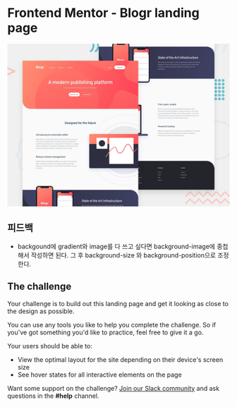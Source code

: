 # Frontend Mentor - Blogr landing page

![Design preview for the Blogr landing page coding challenge](./design/desktop-preview.jpg)

## 피드백

- backgound에 gradient와 image를 다 쓰고 싶다면
  background-image에 중첩해서 작성하면 된다.
  그 후 background-size 와 background-position으로 조정한다.

## The challenge

Your challenge is to build out this landing page and get it looking as close to the design as possible.

You can use any tools you like to help you complete the challenge. So if you've got something you'd like to practice, feel free to give it a go.

Your users should be able to:

- View the optimal layout for the site depending on their device's screen size
- See hover states for all interactive elements on the page

Want some support on the challenge? [Join our Slack community](https://www.frontendmentor.io/slack) and ask questions in the **#help** channel.
